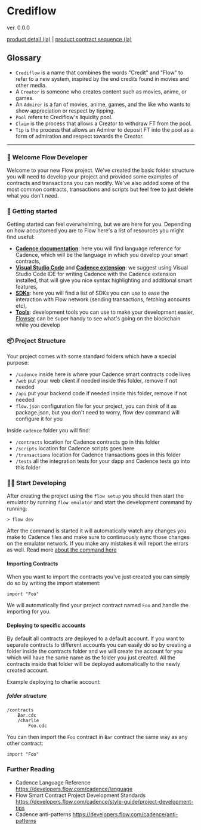 # Crediflow

ver. 0.0.0

[product detail (ja)](./docs/ja/detail-ja.md) | [product contract sequence (ja)](./docs/ja/sequence-ja.md)

## Glossary

* `Crediflow` is a name that combines the words "Credit" and "Flow" to refer to a new system, inspired by the end credits found in movies and other media.
* A `Creator` is someone who creates content such as movies, anime, or games.
* An `Admirer` is a fan of movies, anime, games, and the like who wants to show appreciation or respect by tipping.
* `Pool` refers to Crediflow's liquidity pool.
* `Claim` is the process that allows a Creator to withdraw FT from the pool.
* `Tip` is the process that allows an Admirer to deposit FT into the pool as a form of admiration and respect towards the Creator.

---

### 👋 Welcome Flow Developer

Welcome to your new Flow project. We've created the basic folder structure you will need to develop your project and provided some examples of contracts and transactions you can modify. We've also added some of the most common contracts, transactions and scripts but feel free to just delete what you don't need.

### 🔨 Getting started

Getting started can feel overwhelming, but we are here for you. Depending on how accustomed you are to Flow here's a list of resources you might find useful:

* **[Cadence documentation](https://developers.flow.com/cadence/language)**: here you will find language reference for Cadence, which will be the language in which you develop your smart contracts,
* **[Visual Studio Code](https://code.visualstudio.com/?wt.mc_id=DX_841432)** and **[Cadence extension](https://marketplace.visualstudio.com/items?itemName=onflow.cadence)**: we suggest using Visual Studio Code IDE for writing Cadence with the Cadence extension installed, that will give you nice syntax highlighting and additional smart features,
* **[SDKs](https://developers.flow.com/tools#sdks)**: here you will find a list of SDKs you can use to ease the interaction with Flow network (sending transactions, fetching accounts etc),
* **[Tools](https://developers.flow.com/tools#development-tools)**: development tools you can use to make your development easier, [Flowser](https://docs.flowser.dev/) can be super handy to see what's going on the blockchain while you develop

### 📦 Project Structure

Your project comes with some standard folders which have a special purpose:

* `/cadence` inside here is where your Cadence smart contracts code lives
* `/web` put your web client if needed inside this folder, remove if not needed
* `/api` put your backend code if needed inside this folder, remove if not needed
* `flow.json` configuration file for your project, you can think of it as package.json, but you don't need to worry, flow dev command will configure it for you

Inside `cadence` folder you will find:

* `/contracts` location for Cadence contracts go in this folder
* `/scripts` location for Cadence scripts goes here
* `/transactions` location for Cadence transactions goes in this folder
* `/tests` all the integration tests for your dapp and Cadence tests go into this folder

### 👨‍💻 Start Developing

After creating the project using the `flow setup` you should then start the emulator by running `flow emulator` and start the development command by running:

```shell
> flow dev
```

After the command is started it will automatically watch any changes you make to Cadence files and make sure to continuously sync those changes on the emulator network. If you make any mistakes it will report the errors as well. Read more [about the command here](https://developers.flow.com/tools/flow-cli/super-commands)

#### Importing Contracts

When you want to import the contracts you've just created you can simply do so by writing the import statement:

```cadence
import "Foo"
```

We will automatically find your project contract named `Foo` and handle the importing for you.

#### Deploying to specific accounts

By default all contracts are deployed to a default account. If you want to separate contracts to different accounts you can easily do so by creating a folder inside the contracts folder and we will create the account for you which will have the same name as the folder you just created. All the contracts inside that folder will be deployed automatically to the newly created account.

Example deploying to charlie account:

##### folder structure

```script
/contracts
    Bar.cdc
    /charlie
        Foo.cdc
```

You can then import the `Foo` contract in `Bar` contract the same way as any other contract:

```cadence
import "Foo"
```

### Further Reading

* Cadence Language Reference <https://developers.flow.com/cadence/language>
* Flow Smart Contract Project Development Standards <https://developers.flow.com/cadence/style-guide/project-development-tips>
* Cadence anti-patterns <https://developers.flow.com/cadence/anti-patterns>
